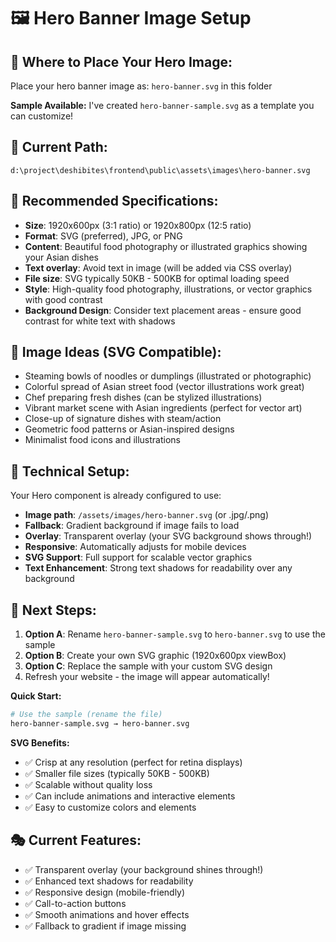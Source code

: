 # 🖼️ Hero Banner Image Setup

## 📍 **Where to Place Your Hero Image:**
Place your hero banner image as: `hero-banner.svg` in this folder

**Sample Available:** I've created `hero-banner-sample.svg` as a template you can customize!

## 🎯 **Current Path:**
```
d:\project\deshibites\frontend\public\assets\images\hero-banner.svg
```

## 📏 **Recommended Specifications:**
- **Size**: 1920x600px (3:1 ratio) or 1920x800px (12:5 ratio)
- **Format**: SVG (preferred), JPG, or PNG
- **Content**: Beautiful food photography or illustrated graphics showing your Asian dishes
- **Text overlay**: Avoid text in image (will be added via CSS overlay)
- **File size**: SVG typically 50KB - 500KB for optimal loading speed
- **Style**: High-quality food photography, illustrations, or vector graphics with good contrast
- **Background Design**: Consider text placement areas - ensure good contrast for white text with shadows

## 🎨 **Image Ideas (SVG Compatible):**
- Steaming bowls of noodles or dumplings (illustrated or photographic)
- Colorful spread of Asian street food (vector illustrations work great)
- Chef preparing fresh dishes (can be stylized illustrations)
- Vibrant market scene with Asian ingredients (perfect for vector art)
- Close-up of signature dishes with steam/action
- Geometric food patterns or Asian-inspired designs
- Minimalist food icons and illustrations

## 🔧 **Technical Setup:**
Your Hero component is already configured to use:
- **Image path**: `/assets/images/hero-banner.svg` (or .jpg/.png)
- **Fallback**: Gradient background if image fails to load
- **Overlay**: Transparent overlay (your SVG background shows through!)
- **Responsive**: Automatically adjusts for mobile devices
- **SVG Support**: Full support for scalable vector graphics
- **Text Enhancement**: Strong text shadows for readability over any background

## 🚀 **Next Steps:**
1. **Option A**: Rename `hero-banner-sample.svg` to `hero-banner.svg` to use the sample
2. **Option B**: Create your own SVG graphic (1920x600px viewBox)
3. **Option C**: Replace the sample with your custom SVG design
4. Refresh your website - the image will appear automatically!

**Quick Start:** 
```bash
# Use the sample (rename the file)
hero-banner-sample.svg → hero-banner.svg
```

**SVG Benefits:**
- ✅ Crisp at any resolution (perfect for retina displays)
- ✅ Smaller file sizes (typically 50KB - 500KB)
- ✅ Scalable without quality loss
- ✅ Can include animations and interactive elements
- ✅ Easy to customize colors and elements

## 🎭 **Current Features:**
- ✅ Transparent overlay (your background shines through!)
- ✅ Enhanced text shadows for readability
- ✅ Responsive design (mobile-friendly)
- ✅ Call-to-action buttons
- ✅ Smooth animations and hover effects
- ✅ Fallback to gradient if image missing
